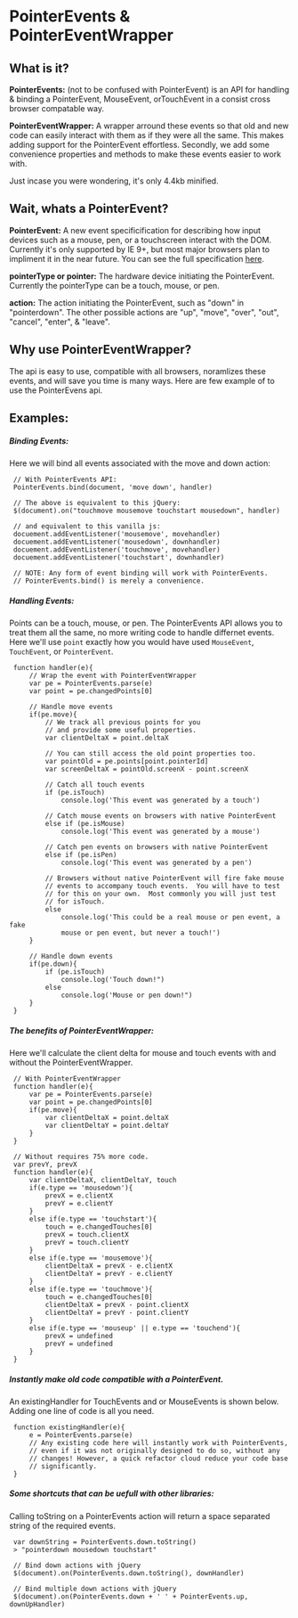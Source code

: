 PointerEvents & PointerEventWrapper
===================================
What is it?
-----------
**PointerEvents:** (not to be confused with PointerEvent) is an API for handling & binding a PointerEvent, 
MouseEvent, orTouchEvent in a consist cross browser compatable way. 

**PointerEventWrapper:** A wrapper arround these events so that old and new code can easily interact with 
them as if they were all the same. This makes adding support for the PointerEvent effortless. Secondly, we 
add some convenience properties and methods to make these events easier to work with.

Just incase you were wondering, it's only 4.4kb minified.

Wait, whats a PointerEvent?
---------------------------
**PointerEvent:** A new event specificification for describing how input devices such as a mouse, pen, 
or a touchscreen interact with the DOM.  Currently it's only supported by IE 9+, but most major browsers 
plan to impliment it in the near future. You can see the full specification 
[here](https://www.w3.org/TR/pointerevents/).

**pointerType or pointer:** The hardware device initiating the PointerEvent. Currently the pointerType 
can be a touch, mouse, or pen.

**action:** The action initiating the PointerEvent, such as "down" in "pointerdown".  The other possible 
actions are "up", "move", "over", "out", "cancel", "enter", & "leave". 

Why use PointerEventWrapper?
----------------------------
The api is easy to use, compatible with all browsers, noramlizes these events, and will save you time is 
many ways. Here are few example of to use the PointerEvens api.

Examples:
--------
##### Binding Events:
Here we will bind all events associated with the move and down action:

     // With PointerEvents API:
     PointerEvents.bind(document, 'move down', handler)

     // The above is equivalent to this jQuery:
     $(document).on("touchmove mousemove touchstart mousedown", handler)

     // and equivalent to this vanilla js:
     docuement.addEventListener('mousemove', movehandler)
     docuement.addEventListener('mousedown', downhandler)
     docuement.addEventListener('touchmove', movehandler)
     docuement.addEventListener('touchstart', downhandler)

     // NOTE: Any form of event binding will work with PointerEvents.
     // PointerEvents.bind() is merely a convenience.
     
##### Handling Events:
Points can be a touch, mouse, or pen. The PointerEvents API allows you to treat them all the same, no more writing code to handle differnet events. Here we'll use `point` exactly how you would have used `MouseEvent`, `TouchEvent`, or `PointerEvent`.
     
     function handler(e){
         // Wrap the event with PointerEventWrapper
         var pe = PointerEvents.parse(e)
         var point = pe.changedPoints[0]

         // Handle move events
         if(pe.move){
             // We track all previous points for you
             // and provide some useful properties.
             var clientDeltaX = point.deltaX

             // You can still access the old point properties too.
             var pointOld = pe.points[point.pointerId]
             var screenDeltaX = pointOld.screenX - point.screenX

             // Catch all touch events
             if (pe.isTouch)
                 console.log('This event was generated by a touch')

             // Catch mouse events on browsers with native PointerEvent
             else if (pe.isMouse)
                 console.log('This event was generated by a mouse')

             // Catch pen events on browsers with native PointerEvent
             else if (pe.isPen)
                 console.log('This event was generated by a pen')

             // Browsers without native PointerEvent will fire fake mouse
             // events to accompany touch events.  You will have to test
             // for this on your own.  Most commonly you will just test
             // for isTouch.
             else
                 console.log('This could be a real mouse or pen event, a fake
                 mouse or pen event, but never a touch!')
         }

         // Handle down events
         if(pe.down){
             if (pe.isTouch)
                 console.log('Touch down!")
             else
                 console.log('Mouse or pen down!")
         }
     }
     
##### The benefits of PointerEventWrapper:
Here we'll calculate the client delta for mouse and touch events with and without the PointerEventWrapper.

     // With PointerEventWrapper
     function handler(e){
         var pe = PointerEvents.parse(e)
         var point = pe.changedPoints[0]
         if(pe.move){
             var clientDeltaX = point.deltaX
             var clientDeltaY = point.deltaY
         }
     }

     // Without requires 75% more code.
     var prevY, prevX
     function handler(e){
         var clientDeltaX, clientDeltaY, touch
         if(e.type == 'mousedown'){
             prevX = e.clientX
             prevY = e.clientY
         }
         else if(e.type == 'touchstart'){
             touch = e.changedTouches[0]
             prevX = touch.clientX
             prevY = touch.clientY
         }
         else if(e.type == 'mousemove'){
             clientDeltaX = prevX - e.clientX
             clientDeltaY = prevY - e.clientY
         }
         else if(e.type == 'touchmove'){
             touch = e.changedTouches[0]
             clientDeltaX = prevX - point.clientX
             clientDeltaY = prevY - point.clientY
         }
         else if(e.type == 'mouseup' || e.type == 'touchend'){
             prevX = undefined
             prevY = undefined
         }
     }
     
##### Instantly make old code compatible with a PointerEvent.
An existingHandler for TouchEvents and or MouseEvents is shown below.  Adding one line
of code is all you need.

     function existingHandler(e){
         e = PointerEvents.parse(e)
         // Any existing code here will instantly work with PointerEvents,
         // even if it was not originally designed to do so, without any
         // changes! However, a quick refactor cloud reduce your code base
         // significantly.
     }
	 
##### Some shortcuts that can be uefull with other libraries:
Calling toString on a PointerEvents action will return a space separated string of the required events.

     var downString = PointerEvents.down.toString()
     > "pointerdown mousedown touchstart"

     // Bind down actions with jQuery
     $(document).on(PointerEvents.down.toString(), downHandler)

     // Bind multiple down actions with jQuery
     $(document).on(PointerEvents.down + ' ' + PointerEvents.up, downUpHandler)